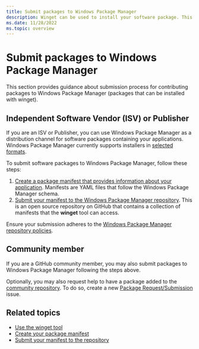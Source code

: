```yaml
---
title: Submit packages to Windows Package Manager
description: Winget can be used to install your software package. This guide outlines the submission process to publish packages to the Windows Package Manager repository as a distribution channel.
ms.date: 11/28/2022
ms.topic: overview
---
```


# Submit packages to Windows Package Manager

This section provides guidance about submission process for contributing packages to Windows Package Manager (packages that can be installed with winget).

## Independent Software Vendor (ISV) or Publisher

If you are an ISV or Publisher, you can use Windows Package Manager as a distribution channel for software packages containing your applications. Windows Package Manager currently supports installers in [selected formats](../winget/index.md#supported-installer-formats). 

To submit software packages to Windows Package Manager, follow these steps:

1. [Create a package manifest that provides information about your application](manifest.md). Manifests are YAML files that follow the Windows Package Manager schema.
2. [Submit your manifest to the Windows Package Manager repository](repository.md). This is an open source repository on GitHub that contains a collection of manifests that the **winget** tool can access.

Ensure your submission adheres to the [Windows Package Manager repository policies](./windows-package-manager-policies.md).

## Community member

If you are a GitHub community member, you may also submit packages to Windows Package Manager following the steps above.

Optionally, you may also request help to have a package added to the [community repository](https://github.com/microsoft/winget-pkgs). To do so, create a new [Package Request/Submission](https://github.com/microsoft/winget-pkgs/issues/new/choose) issue.

## Related topics

* [Use the winget tool](../winget/index.md)
* [Create your package manifest](manifest.md)
* [Submit your manifest to the repository](repository.md)
